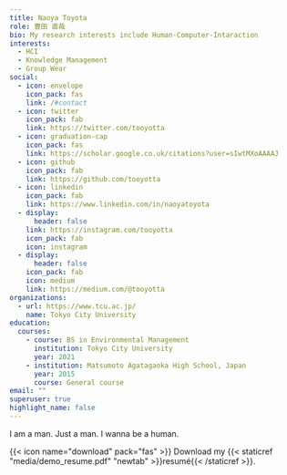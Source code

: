 ```yaml
---
title: Naoya Toyota
role: 豊田 直哉
bio: My research interests include Human-Computer-Intaraction
interests:
  - HCI
  - Knowledge Management
  - Group Wear
social:
  - icon: envelope
    icon_pack: fas
    link: /#contact
  - icon: twitter
    icon_pack: fab
    link: https://twitter.com/tooyotta
  - icon: graduation-cap
    icon_pack: fas
    link: https://scholar.google.co.uk/citations?user=sIwtMXoAAAAJ
  - icon: github
    icon_pack: fab
    link: https://github.com/tooyotta
  - icon: linkedin
    icon_pack: fab
    link: https://www.linkedin.com/in/naoyatoyota
  - display:
      header: false
    link: https://instagram.com/tooyotta
    icon_pack: fab
    icon: instagram
  - display:
      header: false
    icon_pack: fab
    icon: medium
    link: https://medium.com/@tooyotta
organizations:
  - url: https://www.tcu.ac.jp/
    name: Tokyo City University
education:
  courses:
    - course: BS in Environmental Management
      institution: Tokyo City University
      year: 2021
    - institution: Matsumoto Agatagaoka High School, Japan
      year: 2015
      course: General course
email: ""
superuser: true
highlight_name: false
---
```

I am a man. Just a man. I wanna be a human.

{{< icon name="download" pack="fas" >}} Download my {{< staticref "media/demo_resume.pdf" "newtab" >}}resumé{{< /staticref >}}.
